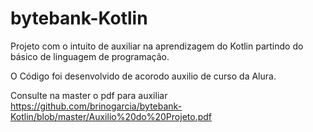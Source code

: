 # bytebank-Kotlin
Projeto com o intuito de auxiliar na aprendizagem do Kotlin partindo do básico de linguagem de programação.

O Código foi desenvolvido de acorodo auxilio de curso da Alura.

Consulte na master o pdf para auxiliar 
https://github.com/brinogarcia/bytebank-Kotlin/blob/master/Auxilio%20do%20Projeto.pdf
